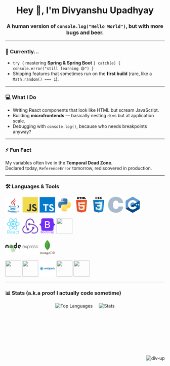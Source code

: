 <h1 align="center">Hey 👋, I'm Divyanshu Upadhyay</h1>
<h3 align="center">A human version of <code>console.log("Hello World")</code>, but with more bugs and beer.</h3>

---

### 🌱 Currently...
- `try {` mastering **Spring & Spring Boot** `} catch(e) { console.error("still learning 😅") }`  
- Shipping features that sometimes run on the **first build** (rare, like a `Math.random() === 1`).  

---

### 💻 What I Do
- Writing React components that look like HTML but scream JavaScript.  
- Building **microfrontends** — basically nesting `div`s but at application scale.  
- Debugging with `console.log()`, because who needs breakpoints anyway?  

---

### ⚡ Fun Fact  
My variables often live in the **Temporal Dead Zone**.  
Declared today, `ReferenceError` tomorrow, rediscovered in production.  

---

### 🛠️ Languages & Tools

<p align="center">

  <a href="https://www.java.com"><img src="https://raw.githubusercontent.com/devicons/devicon/master/icons/java/java-original.svg" width="50" height="50"/></a>
  <a href="https://developer.mozilla.org/en-US/docs/Web/JavaScript"><img src="https://raw.githubusercontent.com/devicons/devicon/master/icons/javascript/javascript-original.svg" width="50" height="50"/></a>
  <a href="https://www.typescriptlang.org/"><img src="https://raw.githubusercontent.com/devicons/devicon/master/icons/typescript/typescript-original.svg" width="50" height="50"/></a>
  <a href="https://www.python.org"><img src="https://raw.githubusercontent.com/devicons/devicon/master/icons/python/python-original.svg" width="50" height="50"/></a>
  <a href="https://www.w3.org/html/"><img src="https://raw.githubusercontent.com/devicons/devicon/master/icons/html5/html5-original-wordmark.svg" width="50" height="50"/></a>
  <a href="https://www.w3schools.com/css/"><img src="https://raw.githubusercontent.com/devicons/devicon/master/icons/css3/css3-original-wordmark.svg" width="50" height="50"/></a>
  <a href="https://www.cprogramming.com/"><img src="https://raw.githubusercontent.com/devicons/devicon/master/icons/c/c-original.svg" width="50" height="50"/></a>
  <a href="https://www.w3schools.com/cpp/"><img src="https://raw.githubusercontent.com/devicons/devicon/master/icons/cplusplus/cplusplus-original.svg" width="50" height="50"/></a>


  <a href="https://reactjs.org/"><img src="https://raw.githubusercontent.com/devicons/devicon/master/icons/react/react-original-wordmark.svg" width="50" height="50"/></a>
  <a href="https://redux.js.org"><img src="https://raw.githubusercontent.com/devicons/devicon/master/icons/redux/redux-original.svg" width="50" height="50"/></a>
  <a href="https://getbootstrap.com"><img src="https://raw.githubusercontent.com/devicons/devicon/master/icons/bootstrap/bootstrap-plain-wordmark.svg" width="50" height="50"/></a>
  <a href="https://tailwindcss.com/"><img src="https://www.vectorlogo.zone/logos/tailwindcss/tailwindcss-icon.svg" width="50" height="50"/></a>

  <a href="https://nodejs.org"><img src="https://raw.githubusercontent.com/devicons/devicon/master/icons/nodejs/nodejs-original-wordmark.svg" width="50" height="50"/></a>
  <a href="https://expressjs.com"><img src="https://raw.githubusercontent.com/devicons/devicon/master/icons/express/express-original-wordmark.svg" width="50" height="50"/></a>
  <a href="https://www.mongodb.com/"><img src="https://raw.githubusercontent.com/devicons/devicon/master/icons/mongodb/mongodb-original-wordmark.svg" width="50" height="50"/></a>

  <a href="https://jestjs.io"><img src="https://www.vectorlogo.zone/logos/jestjsio/jestjsio-icon.svg" width="50" height="50"/></a>
  <a href="https://babeljs.io/"><img src="https://www.vectorlogo.zone/logos/babeljs/babeljs-icon.svg" width="50" height="50"/></a>
  <a href="https://webpack.js.org"><img src="https://raw.githubusercontent.com/devicons/devicon/master/icons/webpack/webpack-original-wordmark.svg" width="50" height="50"/></a>
  <a href="https://git-scm.com/"><img src="https://www.vectorlogo.zone/logos/git-scm/git-scm-icon.svg" width="50" height="50"/></a>
  <a href="https://postman.com"><img src="https://www.vectorlogo.zone/logos/getpostman/getpostman-icon.svg" width="50" height="50"/></a>

</p>

---

### 📊 Stats (a.k.a proof I actually code sometime)

<div align="center" style="display: flex; justify-content: center; gap: 20px;">

  <img src="https://github-readme-stats.vercel.app/api/top-langs?username=div-up&show_icons=true&locale=en&layout=compact" alt="Top Languages" height="160" />

  <!-- <p align="center">
  <img src="https://github-readme-streak-stats.herokuapp.com/?user=div-up&" alt="div-up streak stats" />
</p> -->
  
  <img src="https://github-readme-stats.vercel.app/api?username=div-up&show_icons=true&locale=en&include_all_commits=true&count_private=true&hide_border=false&layout=compact&hide=issues&theme=default" alt="Stats" height="160"/>

</div>

<p align="right" style="margin-top:5px"> 
  <img src="https://komarev.com/ghpvc/?username=div-up&label=Profile%20views&color=0e75b6&style=flat" alt="div-up" /> 
</p>



